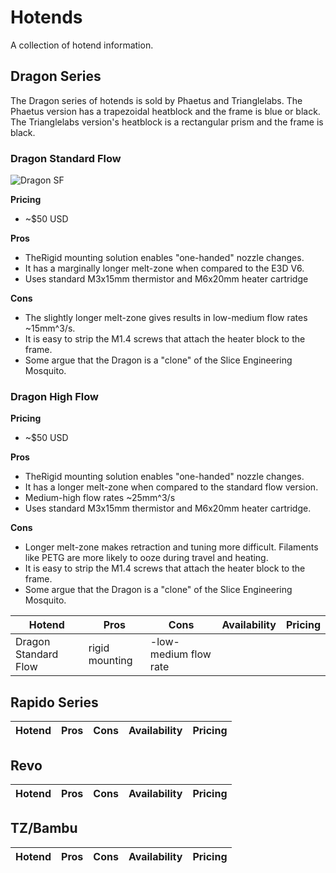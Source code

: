 # Hotends
A collection of hotend information.

## Dragon Series
The Dragon series of hotends is sold by Phaetus and Trianglelabs. The Phaetus version has a trapezoidal heatblock and the frame is blue or black. The Trianglelabs version's heatblock is a rectangular prism and the frame is black.

### Dragon Standard Flow
![Dragon SF](https://github.com/user-attachments/assets/5cca82a9-4a1f-4840-b7df-ef50256dcb78)

**Pricing**
- ~$50 USD

**Pros**
- TheRigid mounting solution enables "one-handed" nozzle changes.
- It has a marginally longer melt-zone when compared to the E3D V6.
- Uses standard M3x15mm thermistor and M6x20mm heater cartridge

**Cons**
- The slightly longer melt-zone gives results in low-medium flow rates ~15mm^3/s.
- It is easy to strip the M1.4 screws that attach the heater block to the frame.
- Some argue that the Dragon is a "clone" of the Slice Engineering Mosquito.

### Dragon High Flow

**Pricing**
- ~$50 USD

**Pros**
- TheRigid mounting solution enables "one-handed" nozzle changes.
- It has a longer melt-zone when compared to the standard flow version.
- Medium-high flow rates ~25mm^3/s
- Uses standard M3x15mm thermistor and M6x20mm heater cartridge.

**Cons**
- Longer melt-zone makes retraction and tuning more difficult. Filaments like PETG are more likely to ooze during travel and heating.
- It is easy to strip the M1.4 screws that attach the heater block to the frame.
- Some argue that the Dragon is a "clone" of the Slice Engineering Mosquito.

|Hotend|Pros|Cons|Availability|Pricing|
|-|-|-|-|-|
|Dragon Standard Flow|rigid mounting|-low-medium flow rate

## Rapido Series
|Hotend|Pros|Cons|Availability|Pricing|
|-|-|-|-|-|

## Revo
|Hotend|Pros|Cons|Availability|Pricing|
|-|-|-|-|-|

## TZ/Bambu
|Hotend|Pros|Cons|Availability|Pricing|
|-|-|-|-|-|
